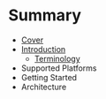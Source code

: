 # Summary

* [Cover](README.md)
* [Introduction](documentation/Introduction.md)
   * [Terminology](documentation/Terminology.md)
* Supported Platforms
* Getting Started
* Architecture

